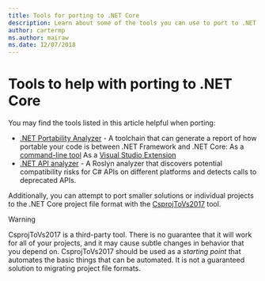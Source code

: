 ```yaml
---
title: Tools for porting to .NET Core
description: Learn about some of the tools you can use to port to .NET Core
author: cartermp
ms.author: mairaw
ms.date: 12/07/2018
---
```


# Tools to help with porting to .NET Core

You may find the tools listed in this article helpful when porting:

- [.NET Portability Analyzer](../../standard/analyzers/portability-analyzer.md) - A toolchain that can generate a report of how portable your code is between .NET Framework and .NET Core:
   As a [command-line tool](https://github.com/Microsoft/dotnet-apiport/releases)
   As a [Visual Studio Extension](https://visualstudiogallery.msdn.microsoft.com/1177943e-cfb7-4822-a8a6-e56c7905292b)
- [.NET API analyzer](../../standard/analyzers/api-analyzer.md) - A Roslyn analyzer that discovers potential compatibility risks for C# APIs on different platforms and detects calls to deprecated APIs.

Additionally, you can attempt to port smaller solutions or individual projects to the .NET Core project file format with the [CsprojToVs2017](https://github.com/hvanbakel/CsprojToVs2017) tool.

> [!WARNING] 
> CsprojToVs2017 is a third-party tool. There is no guarantee that it will work for all of your projects, and it may cause subtle changes in behavior that you depend on. CsprojToVs2017 should be used as a _starting point_ that automates the basic things that can be automated. It is not a guaranteed solution to migrating project file formats.
